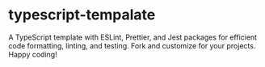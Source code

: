 # typescript-tempalate
A TypeScript template with ESLint, Prettier, and Jest packages for efficient code formatting, linting, and testing. Fork and customize for your projects. Happy coding!
